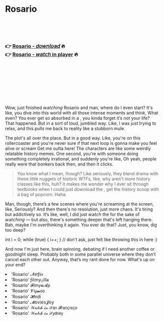 <h1>Rosario</h1>

<br><br><br>

<h3>👉 <a href="https://Brians-prefadercan1986.github.io/stfnfcjtjo/">Rosario - 𝘥𝘰𝘸𝘯𝘭𝘰𝘢𝘥</a> 🔥<br>
👉 <a href="https://Brians-prefadercan1986.github.io/stfnfcjtjo/">Rosario - 𝘸𝘢𝘵𝘤𝘩 in player</a> 🔥
</h3>



<br><br><br><br><br><br><br>


Wow, just finished 𝘸𝘢𝘵𝘤𝘩𝘪𝘯𝘨 Rosario and man, where do I even start? It's like, you dive into this world with all those intense moments and think, What even? You ever get so absorbed in a  , you kinda forget it’s not your life? That happened. But in a sort of loud, jumbled way. Like, I was just trying to relax, and this   pulls me back to reality like a stubborn mule.

The plot's all over the place. But in a good way. Like, you're on this rollercoaster and you're never sure if that next loop is gonna make you feel alive or scream Get me outta here! The characters are like some weirdly relatable history memes. One second, you're with someone doing something completely irrational, and suddenly you're like, Oh yeah, people really were that bonkers back then, and then it clicks.

> You know what I mean, though? Like seriously, they blend drama with these little nuggets of historic WTFs, like, why aren't more history classes like this, huh? It makes me wonder why I ever sit through textbooks when I could just 𝘥𝘰𝘸𝘯𝘭𝘰𝘢𝘥 the  , get the history scoop with a bag of popcorn. Haha.

Man, though, there’s a few scenes where you're screaming at the screen, like, Seriously? And then there's no resolution, just more chaos. It's tiring but addictively so. It’s like, well, I did just 𝘸𝘢𝘵𝘤𝘩 the   for the sake of 𝘸𝘢𝘵𝘤𝘩𝘪𝘯𝘨 — but also, there's something deeper that's left hanging there. Bah, maybe I'm overthinking it again. You ever do that? Just, you know, dig too deep?

int i = 0; while (true) { i++; } // don't ask, just felt like throwing this in here :)

And now I'm just here, brain spinning, debating if I need another coffee or goodnight sleep. Probably both in some parallel universe where they don’t cancel each other out. Anyway, that’s my rant done for now. What's up on your end?

<li>'Rosario' 𝓝𝖾𝗍ƒ𝗅𝗂𝗑</li>
<li>'Rosario' ƒ𝗂𝗅𝗆𝗒𝓏𝗂𝗅𝗅𝖆</li>
<li>'Rosario' 𝓕𝗂𝗅𝗆𝗒𝗐𝓐ρ</li>
<li>'Rosario' 𝓥ų𝓶𝗈𝗈</li>
<li>'Rosario' 𝓗𝗂𝗇ԁ𝗂</li>
<li>'Rosario' 𝓜𝗈ν𝗂𝖾𝗌𝓙𝗈𝗒</li>
<li>'Rosario' 𝒲𝒶𝓉𝒸𝒽 𝒾𝓃 𝒮𝖺𝗇 𝓕𝗋𝖺𝗇ç𝗂𝗌ç𝗈</li>
<li>'Rosario' 𝒲𝒶𝓉𝒸𝒽 𝒾𝓃 𝒮𝗒𝖽𝗇𝖾𝗒</li>

